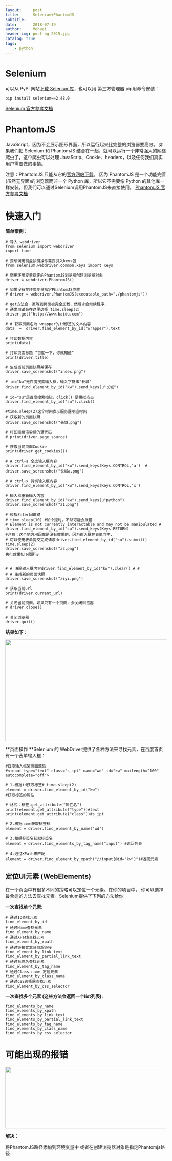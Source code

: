 ```yaml
---
layout:     post
title:      Selenium+PhantomJS
subtitle:   
date:       2018-07-19
author:     Mehaei
header-img: post-bg-2015.jpg
catalog: true
tags:
    - python
---
```

# Selenium

可以从 PyPI 网站[下载 Selenium库](https://pypi.python.org/simple/selenium)，也可以用 第三方管理器 pip用命令安装：

```
pip install selenium==2.48.0 
```

[Selenium 官方参考文档](http://selenium-python.readthedocs.io/index.html)

# <a name="t1"></a>PhantomJS

JavaScript，因为不会展示图形界面，所以运行起来比完整的浏览器要高效。 如果我们把 Selenium 和 PhantomJS 结合在一起，就可以运行一个非常强大的网络爬虫了，这个爬虫可以处理 JavaScrip、Cookie、headers，以及任何我们真实用户需要做的事情。

注意：PhantomJS 只能从它的[官方网站下载](http://phantomjs.org/download.html)。 因为 PhantomJS 是一个功能完善(虽然无界面)的浏览器而非一个 Python 库，所以它不需要像 Python 的其他库一样安装，但我们可以通过Selenium调用PhantomJS来直接使用。 [PhantomJS 官方参考文档](http://phantomjs.org/documentation)

# <a name="t2"></a>快速入门

**简单案例：**

```
# 导入 webdriver
from selenium import webdriver
import time

# 要想调用键盘按键操作需要引入keys包
from selenium.webdriver.common.keys import Keys

# 调用环境变量指定的PhantomJS浏览器创建浏览器对象
driver = webdriver.PhantomJS()

# 如果没有在环境变量指定PhantomJS位置
# driver = webdriver.PhantomJS(executable_path="./phantomjs"))

# get方法会一直等到页面被完全加载，然后才会继续程序，
# 通常测试会在这里选择 time.sleep(2)
driver.get("http://www.baidu.com")

# # 获取页面名为 wrapper的id标签的文本内容
data  =  driver.find_element_by_id("wrapper").text

# 打印数据内容
print(data)

# 打印页面标题 "百度一下，你就知道"
print(driver.title)

# 生成当前页面快照并保存
driver.save_screenshot("index.png")

# id="kw"是百度搜索输入框，输入字符串"长城"
driver.find_element_by_id("kw").send_keys(u"长城")

# id="su"是百度搜索按钮，click() 是模拟点击
driver.find_element_by_id("su").click()

#time.sleep(2)这个时间表示服务器响应时间
# 获取新的页面快照
driver.save_screenshot("长城.png")

# 打印网页渲染后的源代码
# print(driver.page_source)

# 获取当前页面Cookie
print(driver.get_cookies())

# # ctrl+a 全选输入框内容driver.find_element_by_id("kw").send_keys(Keys.CONTROL,'a')  # driver.save_screenshot("长城a.png")

# # ctrl+x 剪切输入框内容
driver.find_element_by_id("kw").send_keys(Keys.CONTROL,'x')

# 输入框重新输入内容
driver.find_element_by_id("kw").send_keys(u"python") driver.save_screenshot("a1.png")

# 模拟Enter回车键
# time.sleep(10) #加个延时，不然可能会报错：
# Element is not currently interactable and may not be manipulated # driver.find_element_by_id("su").send_keys(Keys.RETURN)
#注意：这个地方用回车是没有效果的，因为输入框在表单当中，
# 可以使用表单提交完成请求driver.find_element_by_id("su").submit() time.sleep(2)
driver.save_screenshot("a3.png")
执行效果如下图所示


# # 清除输入框内容driver.find_element_by_id("kw").clear() # #
# # 生成新的页面快照
driver.save_screenshot("ziyi.png")

# 获取当前url
print(driver.current_url)

# 关闭当前页面，如果只有一个页面，会关闭浏览器
# driver.close()

# 关闭浏览器
driver.quit()
```

**结果如下：**

<img src="https://images2018.cnblogs.com/blog/1432315/201807/1432315-20180719190639269-401717888.png" alt="" width="529" height="317" />

**页面操作 **Selenium 的 WebDriver提供了各种方法来寻找元素，在百度首页有一个表单输入框：

```
#百度输入框架页面源码
#<input type="text" class="s_ipt" name="wd" id="kw" maxlength="100" autocomplete="off">

# 1.根据id获取标签# time.sleep(2)
element = driver.find_element_by_id("kw")
#获取标签的属性

# 格式：标签.get_attribute("属性名") print(element.get_attribute("type"))#text print(element.get_attribute("class"))#s_ipt

# 2.根据name获取标签标
element = driver.find_element_by_name("wd")

# 3.根据标签名获取标签名
element = driver.find_elements_by_tag_name("input") #返回列表

# 4.通过XPath来匹配
element = driver.find_element_by_xpath("//input[@id='kw']")#返回元素
```

## 定位UI元素 (WebElements)

在一个页面中有很多不同的策略可以定位一个元素。在你的项目中， 你可以选择最合适的方法去查找元素。Selenium提供了下列的方法给你:

**一次查找单个元素:**

```
# 通过ID查找元素
find_element_by_id
# 通过Name查找元素
find_element_by_name
# 通过XPath查找元素
find_element_by_xpath
# 通过链接文本获取超链接
find_element_by_link_text
find_element_by_partial_link_text
# 通过标签名查找元素
find_element_by_tag_name
# 通过Class name 定位元素
find_element_by_class_name
# 通过CSS选择器查找元素
find_element_by_css_selector
```

**一次查找多个元素 (这些方法会返回一个list列表):**

```
find_elements_by_name
find_elements_by_xpath
find_elements_by_link_text
find_elements_by_partial_link_text
find_elements_by_tag_name
find_elements_by_class_name
find_elements_by_css_selector
```

# 可能出现的报错

<img src="https://images2018.cnblogs.com/blog/1432315/201807/1432315-20180719192009653-1068619084.png" alt="" width="702" height="192" />

**解决：**

将PhantomJS路径添加到环境变量中 或者在创建浏览器对象是指定Phantomjs路径
